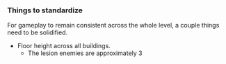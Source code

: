 ### Things to standardize

For gameplay to remain consistent across the whole level, a couple things need to be solidified.

- Floor height across all buildings.
	- The lesion enemies are approximately 3
